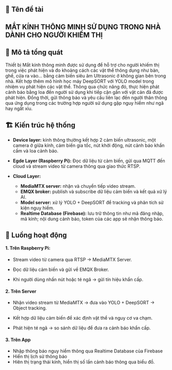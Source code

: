 ## 📌 Tên đề tài

## MẮT KÍNH THÔNG MINH SỬ DỤNG TRONG NHÀ DÀNH CHO NGƯỜI KHIẾM THỊ

## 🧠 Mô tả tổng quát

Thiết bị Mắt kính thông minh được sử dụng để hỗ trợ cho người khiếm thị trong việc phát hiện và đo khoảng cách các vật thể thông dụng như bàn, ghế, cửa ra vào… bằng cảm biến siêu âm Ultrasonic ở không gian bên trong nhà. Kết hợp thêm mô hình học máy DeepSORT với YOLO model trong nhiệm vụ phát hiện các vật thể. Thông qua chức năng đó, thực hiện phát cảnh báo bằng loa đến người sử dụng khi tiếp cận gần với vật cản đã được phát hiện. Đồng thời, gửi thông báo và yêu cầu liên lạc đến người thân thông qua ứng dụng trong các trường hợp người sử dụng gặp nguy hiểm như ngã hay ngất xỉu.

## 🏗️ Kiến trúc hệ thống

- **Device layer:** kính thông thường kết hợp 2 cảm biến ultrasonic, một camera ở giữa kính, cảm biến gia tốc, nút khởi động, nút cảnh báo khẩn cấm và loa cảnh báo.

- **Egde Layer (Raspberry Pi):** Đọc dữ liệu từ cảm biến, gửi qua MQTT đến cloud và stream video từ camera thông qua giao thức RTSP.

- **Cloud Layer:**
  - **MediaMTX server:** nhận và chuyển tiếp video stream.
  - **EMQX broker:** publish và subscribe dữ liệu cảm biến và kết quả xử lý AI.
  - **Model server:** xử lý YOLO + DeepSORT để tracking và phân tích sử kiện nguy hiểm.
  - **Realtime Database (Firebase):** lưu trữ thông tin như mã đăng nhập, mã kính; nội dung cảnh báo, token của các app sẽ nhận thông báo.

## 🔁 Luồng hoạt động

#### 1. Trên Raspberry Pi:

- Stream video từ camera qua RTSP → MediaMTX Server.

- Đọc dữ liệu cảm biến và gửi về EMQX Broker.

- Khi người dùng nhấn nút hoặc té ngã → gửi tín hiệu khẩn cấp.

#### 2. Trên Server

- Nhận video stream từ MediaMTX → đưa vào YOLO + DeepSORT → Object tracking.

- Kết hợp dữ liệu cảm biến để xác định vật thể và nguy cơ va chạm.

- Phát hiện té ngã → so sánh dữ liệu để đưa ra cảnh báo khẩn cấp.

#### 3. Trên App

- Nhập thông báo nguy hiểm thông qua Realtime Database của Firebase
- Hiển thị lịch sử thông báo
- Hiên thị trạng thái kính, hiển thị số lần cảnh báo thông qua biểu đồ.
